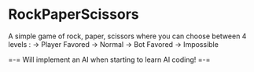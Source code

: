 # RockPaperScissors
A simple game of rock, paper, scissors where you can choose between 4 levels :
-> Player Favored
-> Normal
-> Bot Favored
-> Impossible


=-= Will implement an AI when starting to learn AI coding! =-=
